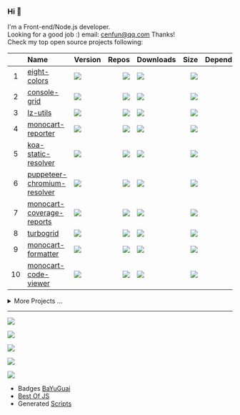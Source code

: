 ### Hi 👋

I'm a Front-end/Node.js developer.  
Looking for a good job :) email: [cenfun@qq.com](cenfun@qq.com) Thanks!  
Check my top open source projects following:

|   |Name|Version|Repos|Downloads|Size|Dependencies|
|:-:|:---|:------|----:|:--------|---:|-----------:|
| 1 |[eight-colors](https://github.com/cenfun/eight-colors)|[![](https://img.shields.io/npm/v/eight-colors?label=)](https://www.npmjs.com/package/eight-colors)|[![](https://badgen.net/github/dependents-repo/cenfun/eight-colors?label=)](https://github.com/cenfun/eight-colors/network/dependents)|[![](https://img.bayuguai.com/npm/downloads/eight-colors)](https://www.npmjs.com/package/eight-colors)|[![](https://img.bayuguai.com/npm/size/eight-colors?label=)](https://www.npmjs.com/package/eight-colors)|[![](https://img.bayuguai.com/npm/dependencies/eight-colors?label=)](https://github.com/cenfun/eight-colors/network/dependencies)|
| 2 |[console-grid](https://github.com/cenfun/console-grid)|[![](https://img.shields.io/npm/v/console-grid?label=)](https://www.npmjs.com/package/console-grid)|[![](https://badgen.net/github/dependents-repo/cenfun/console-grid?label=)](https://github.com/cenfun/console-grid/network/dependents)|[![](https://img.bayuguai.com/npm/downloads/console-grid)](https://www.npmjs.com/package/console-grid)|[![](https://img.bayuguai.com/npm/size/console-grid?label=)](https://www.npmjs.com/package/console-grid)|[![](https://img.bayuguai.com/npm/dependencies/console-grid?label=)](https://github.com/cenfun/console-grid/network/dependencies)|
| 3 |[lz-utils](https://github.com/cenfun/lz-utils)|[![](https://img.shields.io/npm/v/lz-utils?label=)](https://www.npmjs.com/package/lz-utils)|[![](https://badgen.net/github/dependents-repo/cenfun/lz-utils?label=)](https://github.com/cenfun/lz-utils/network/dependents)|[![](https://img.bayuguai.com/npm/downloads/lz-utils)](https://www.npmjs.com/package/lz-utils)|[![](https://img.bayuguai.com/npm/size/lz-utils?label=)](https://www.npmjs.com/package/lz-utils)|[![](https://img.bayuguai.com/npm/dependencies/lz-utils?label=)](https://github.com/cenfun/lz-utils/network/dependencies)|
| 4 |[monocart-reporter](https://github.com/cenfun/monocart-reporter)|[![](https://img.shields.io/npm/v/monocart-reporter?label=)](https://www.npmjs.com/package/monocart-reporter)|[![](https://badgen.net/github/dependents-repo/cenfun/monocart-reporter?label=)](https://github.com/cenfun/monocart-reporter/network/dependents)|[![](https://img.bayuguai.com/npm/downloads/monocart-reporter)](https://www.npmjs.com/package/monocart-reporter)|[![](https://img.bayuguai.com/npm/size/monocart-reporter?label=)](https://www.npmjs.com/package/monocart-reporter)|[![](https://img.bayuguai.com/npm/dependencies/monocart-reporter?label=)](https://github.com/cenfun/monocart-reporter/network/dependencies)|
| 5 |[koa-static-resolver](https://github.com/cenfun/koa-static-resolver)|[![](https://img.shields.io/npm/v/koa-static-resolver?label=)](https://www.npmjs.com/package/koa-static-resolver)|[![](https://badgen.net/github/dependents-repo/cenfun/koa-static-resolver?label=)](https://github.com/cenfun/koa-static-resolver/network/dependents)|[![](https://img.bayuguai.com/npm/downloads/koa-static-resolver)](https://www.npmjs.com/package/koa-static-resolver)|[![](https://img.bayuguai.com/npm/size/koa-static-resolver?label=)](https://www.npmjs.com/package/koa-static-resolver)|[![](https://img.bayuguai.com/npm/dependencies/koa-static-resolver?label=)](https://github.com/cenfun/koa-static-resolver/network/dependencies)|
| 6 |[puppeteer-chromium-resolver](https://github.com/cenfun/puppeteer-chromium-resolver)|[![](https://img.shields.io/npm/v/puppeteer-chromium-resolver?label=)](https://www.npmjs.com/package/puppeteer-chromium-resolver)|[![](https://badgen.net/github/dependents-repo/cenfun/puppeteer-chromium-resolver?label=)](https://github.com/cenfun/puppeteer-chromium-resolver/network/dependents)|[![](https://img.bayuguai.com/npm/downloads/puppeteer-chromium-resolver)](https://www.npmjs.com/package/puppeteer-chromium-resolver)|[![](https://img.bayuguai.com/npm/size/puppeteer-chromium-resolver?label=)](https://www.npmjs.com/package/puppeteer-chromium-resolver)|[![](https://img.bayuguai.com/npm/dependencies/puppeteer-chromium-resolver?label=)](https://github.com/cenfun/puppeteer-chromium-resolver/network/dependencies)|
| 7 |[monocart-coverage-reports](https://github.com/cenfun/monocart-coverage-reports)|[![](https://img.shields.io/npm/v/monocart-coverage-reports?label=)](https://www.npmjs.com/package/monocart-coverage-reports)|[![](https://badgen.net/github/dependents-repo/cenfun/monocart-coverage-reports?label=)](https://github.com/cenfun/monocart-coverage-reports/network/dependents)|[![](https://img.bayuguai.com/npm/downloads/monocart-coverage-reports)](https://www.npmjs.com/package/monocart-coverage-reports)|[![](https://img.bayuguai.com/npm/size/monocart-coverage-reports?label=)](https://www.npmjs.com/package/monocart-coverage-reports)|[![](https://img.bayuguai.com/npm/dependencies/monocart-coverage-reports?label=)](https://github.com/cenfun/monocart-coverage-reports/network/dependencies)|
| 8 |[turbogrid](https://github.com/cenfun/turbogrid)|[![](https://img.shields.io/npm/v/turbogrid?label=)](https://www.npmjs.com/package/turbogrid)|[![](https://badgen.net/github/dependents-repo/cenfun/turbogrid?label=)](https://github.com/cenfun/turbogrid/network/dependents)|[![](https://img.bayuguai.com/npm/downloads/turbogrid)](https://www.npmjs.com/package/turbogrid)|[![](https://img.bayuguai.com/npm/size/turbogrid?label=)](https://www.npmjs.com/package/turbogrid)|[![](https://img.bayuguai.com/npm/dependencies/turbogrid?label=)](https://github.com/cenfun/turbogrid/network/dependencies)|
| 9 |[monocart-formatter](https://github.com/cenfun/monocart-formatter)|[![](https://img.shields.io/npm/v/monocart-formatter?label=)](https://www.npmjs.com/package/monocart-formatter)|[![](https://badgen.net/github/dependents-repo/cenfun/monocart-formatter?label=)](https://github.com/cenfun/monocart-formatter/network/dependents)|[![](https://img.bayuguai.com/npm/downloads/monocart-formatter)](https://www.npmjs.com/package/monocart-formatter)|[![](https://img.bayuguai.com/npm/size/monocart-formatter?label=)](https://www.npmjs.com/package/monocart-formatter)|[![](https://img.bayuguai.com/npm/dependencies/monocart-formatter?label=)](https://github.com/cenfun/monocart-formatter/network/dependencies)|
| 10|[monocart-code-viewer](https://github.com/cenfun/monocart-code-viewer)|[![](https://img.shields.io/npm/v/monocart-code-viewer?label=)](https://www.npmjs.com/package/monocart-code-viewer)|[![](https://badgen.net/github/dependents-repo/cenfun/monocart-code-viewer?label=)](https://github.com/cenfun/monocart-code-viewer/network/dependents)|[![](https://img.bayuguai.com/npm/downloads/monocart-code-viewer)](https://www.npmjs.com/package/monocart-code-viewer)|[![](https://img.bayuguai.com/npm/size/monocart-code-viewer?label=)](https://www.npmjs.com/package/monocart-code-viewer)|[![](https://img.bayuguai.com/npm/dependencies/monocart-code-viewer?label=)](https://github.com/cenfun/monocart-code-viewer/network/dependencies)|
<details>
<summary>More Projects ...</summary>

|   |Name|Version|Repos|Downloads|Size|Dependencies|
|:-:|:---|:------|----:|:--------|---:|-----------:|
| 11|[nice-ticks](https://github.com/cenfun/nice-ticks)|[![](https://img.shields.io/npm/v/nice-ticks?label=)](https://www.npmjs.com/package/nice-ticks)|[![](https://badgen.net/github/dependents-repo/cenfun/nice-ticks?label=)](https://github.com/cenfun/nice-ticks/network/dependents)|[![](https://img.bayuguai.com/npm/downloads/nice-ticks)](https://www.npmjs.com/package/nice-ticks)|[![](https://img.bayuguai.com/npm/size/nice-ticks?label=)](https://www.npmjs.com/package/nice-ticks)|[![](https://img.bayuguai.com/npm/dependencies/nice-ticks?label=)](https://github.com/cenfun/nice-ticks/network/dependencies)|
| 12|[webpack-stats-report](https://github.com/cenfun/webpack-stats-report)|[![](https://img.shields.io/npm/v/webpack-stats-report?label=)](https://www.npmjs.com/package/webpack-stats-report)|[![](https://badgen.net/github/dependents-repo/cenfun/webpack-stats-report?label=)](https://github.com/cenfun/webpack-stats-report/network/dependents)|[![](https://img.bayuguai.com/npm/downloads/webpack-stats-report)](https://www.npmjs.com/package/webpack-stats-report)|[![](https://img.bayuguai.com/npm/size/webpack-stats-report?label=)](https://www.npmjs.com/package/webpack-stats-report)|[![](https://img.bayuguai.com/npm/dependencies/webpack-stats-report?label=)](https://github.com/cenfun/webpack-stats-report/network/dependencies)|
| 13|[monocart](https://github.com/cenfun/monocart)|[![](https://img.shields.io/npm/v/monocart?label=)](https://www.npmjs.com/package/monocart)|[![](https://badgen.net/github/dependents-repo/cenfun/monocart?label=)](https://github.com/cenfun/monocart/network/dependents)|[![](https://img.bayuguai.com/npm/downloads/monocart)](https://www.npmjs.com/package/monocart)|[![](https://img.bayuguai.com/npm/size/monocart?label=)](https://www.npmjs.com/package/monocart)|[![](https://img.bayuguai.com/npm/dependencies/monocart?label=)](https://github.com/cenfun/monocart/network/dependencies)|
| 14|[screencast-gif](https://github.com/cenfun/screencast-gif)|[![](https://img.shields.io/npm/v/screencast-gif?label=)](https://www.npmjs.com/package/screencast-gif)|[![](https://badgen.net/github/dependents-repo/cenfun/screencast-gif?label=)](https://github.com/cenfun/screencast-gif/network/dependents)|[![](https://img.bayuguai.com/npm/downloads/screencast-gif)](https://www.npmjs.com/package/screencast-gif)|[![](https://img.bayuguai.com/npm/size/screencast-gif?label=)](https://www.npmjs.com/package/screencast-gif)|[![](https://img.bayuguai.com/npm/dependencies/screencast-gif?label=)](https://github.com/cenfun/screencast-gif/network/dependencies)|
| 15|[mouse-helper](https://github.com/cenfun/mouse-helper)|[![](https://img.shields.io/npm/v/mouse-helper?label=)](https://www.npmjs.com/package/mouse-helper)|[![](https://badgen.net/github/dependents-repo/cenfun/mouse-helper?label=)](https://github.com/cenfun/mouse-helper/network/dependents)|[![](https://img.bayuguai.com/npm/downloads/mouse-helper)](https://www.npmjs.com/package/mouse-helper)|[![](https://img.bayuguai.com/npm/size/mouse-helper?label=)](https://www.npmjs.com/package/mouse-helper)|[![](https://img.bayuguai.com/npm/dependencies/mouse-helper?label=)](https://github.com/cenfun/mouse-helper/network/dependencies)|
| 16|[starfall-cli](https://github.com/cenfun/starfall-cli)|[![](https://img.shields.io/npm/v/starfall-cli?label=)](https://www.npmjs.com/package/starfall-cli)|[![](https://badgen.net/github/dependents-repo/cenfun/starfall-cli?label=)](https://github.com/cenfun/starfall-cli/network/dependents)|[![](https://img.bayuguai.com/npm/downloads/starfall-cli)](https://www.npmjs.com/package/starfall-cli)|[![](https://img.bayuguai.com/npm/size/starfall-cli?label=)](https://www.npmjs.com/package/starfall-cli)|[![](https://img.bayuguai.com/npm/dependencies/starfall-cli?label=)](https://github.com/cenfun/starfall-cli/network/dependencies)|
| 17|[nmls](https://github.com/cenfun/nmls)|[![](https://img.shields.io/npm/v/nmls?label=)](https://www.npmjs.com/package/nmls)|[![](https://badgen.net/github/dependents-repo/cenfun/nmls?label=)](https://github.com/cenfun/nmls/network/dependents)|[![](https://img.bayuguai.com/npm/downloads/nmls)](https://www.npmjs.com/package/nmls)|[![](https://img.bayuguai.com/npm/size/nmls?label=)](https://www.npmjs.com/package/nmls)|[![](https://img.bayuguai.com/npm/dependencies/nmls?label=)](https://github.com/cenfun/nmls/network/dependencies)|
| 18|[vine-ui](https://github.com/cenfun/vine-ui)|[![](https://img.shields.io/npm/v/vine-ui?label=)](https://www.npmjs.com/package/vine-ui)|[![](https://badgen.net/github/dependents-repo/cenfun/vine-ui?label=)](https://github.com/cenfun/vine-ui/network/dependents)|[![](https://img.bayuguai.com/npm/downloads/vine-ui)](https://www.npmjs.com/package/vine-ui)|[![](https://img.bayuguai.com/npm/size/vine-ui?label=)](https://www.npmjs.com/package/vine-ui)|[![](https://img.bayuguai.com/npm/dependencies/vine-ui?label=)](https://github.com/cenfun/vine-ui/network/dependencies)|
| 19|[flatdep](https://github.com/cenfun/flatdep)|[![](https://img.shields.io/npm/v/flatdep?label=)](https://www.npmjs.com/package/flatdep)|[![](https://badgen.net/github/dependents-repo/cenfun/flatdep?label=)](https://github.com/cenfun/flatdep/network/dependents)|[![](https://img.bayuguai.com/npm/downloads/flatdep)](https://www.npmjs.com/package/flatdep)|[![](https://img.bayuguai.com/npm/size/flatdep?label=)](https://www.npmjs.com/package/flatdep)|[![](https://img.bayuguai.com/npm/dependencies/flatdep?label=)](https://github.com/cenfun/flatdep/network/dependencies)|
| 20|[multi-process-worker](https://github.com/cenfun/multi-process-worker)|[![](https://img.shields.io/npm/v/multi-process-worker?label=)](https://www.npmjs.com/package/multi-process-worker)|[![](https://badgen.net/github/dependents-repo/cenfun/multi-process-worker?label=)](https://github.com/cenfun/multi-process-worker/network/dependents)|[![](https://img.bayuguai.com/npm/downloads/multi-process-worker)](https://www.npmjs.com/package/multi-process-worker)|[![](https://img.bayuguai.com/npm/size/multi-process-worker?label=)](https://www.npmjs.com/package/multi-process-worker)|[![](https://img.bayuguai.com/npm/dependencies/multi-process-worker?label=)](https://github.com/cenfun/multi-process-worker/network/dependencies)|
| 21|[popover-helper](https://github.com/cenfun/popover-helper)|[![](https://img.shields.io/npm/v/popover-helper?label=)](https://www.npmjs.com/package/popover-helper)|[![](https://badgen.net/github/dependents-repo/cenfun/popover-helper?label=)](https://github.com/cenfun/popover-helper/network/dependents)|[![](https://img.bayuguai.com/npm/downloads/popover-helper)](https://www.npmjs.com/package/popover-helper)|[![](https://img.bayuguai.com/npm/size/popover-helper?label=)](https://www.npmjs.com/package/popover-helper)|[![](https://img.bayuguai.com/npm/dependencies/popover-helper?label=)](https://github.com/cenfun/popover-helper/network/dependencies)|
| 22|[open-icons](https://github.com/cenfun/open-icons)|[![](https://img.shields.io/npm/v/open-icons?label=)](https://www.npmjs.com/package/open-icons)|[![](https://badgen.net/github/dependents-repo/cenfun/open-icons?label=)](https://github.com/cenfun/open-icons/network/dependents)|[![](https://img.bayuguai.com/npm/downloads/open-icons)](https://www.npmjs.com/package/open-icons)|[![](https://img.bayuguai.com/npm/size/open-icons?label=)](https://www.npmjs.com/package/open-icons)|[![](https://img.bayuguai.com/npm/dependencies/open-icons?label=)](https://github.com/cenfun/open-icons/network/dependencies)|
| 23|[eslint-config-plus](https://github.com/cenfun/eslint-config-plus)|[![](https://img.shields.io/npm/v/eslint-config-plus?label=)](https://www.npmjs.com/package/eslint-config-plus)|[![](https://badgen.net/github/dependents-repo/cenfun/eslint-config-plus?label=)](https://github.com/cenfun/eslint-config-plus/network/dependents)|[![](https://img.bayuguai.com/npm/downloads/eslint-config-plus)](https://www.npmjs.com/package/eslint-config-plus)|[![](https://img.bayuguai.com/npm/size/eslint-config-plus?label=)](https://www.npmjs.com/package/eslint-config-plus)|[![](https://img.bayuguai.com/npm/dependencies/eslint-config-plus?label=)](https://github.com/cenfun/eslint-config-plus/network/dependencies)|
| 24|[stylelint-config-plus](https://github.com/cenfun/stylelint-config-plus)|[![](https://img.shields.io/npm/v/stylelint-config-plus?label=)](https://www.npmjs.com/package/stylelint-config-plus)|[![](https://badgen.net/github/dependents-repo/cenfun/stylelint-config-plus?label=)](https://github.com/cenfun/stylelint-config-plus/network/dependents)|[![](https://img.bayuguai.com/npm/downloads/stylelint-config-plus)](https://www.npmjs.com/package/stylelint-config-plus)|[![](https://img.bayuguai.com/npm/size/stylelint-config-plus?label=)](https://www.npmjs.com/package/stylelint-config-plus)|[![](https://img.bayuguai.com/npm/dependencies/stylelint-config-plus?label=)](https://github.com/cenfun/stylelint-config-plus/network/dependencies)|
| 25|[commander-help](https://github.com/cenfun/commander-help)|[![](https://img.shields.io/npm/v/commander-help?label=)](https://www.npmjs.com/package/commander-help)|[![](https://badgen.net/github/dependents-repo/cenfun/commander-help?label=)](https://github.com/cenfun/commander-help/network/dependents)|[![](https://img.bayuguai.com/npm/downloads/commander-help)](https://www.npmjs.com/package/commander-help)|[![](https://img.bayuguai.com/npm/size/commander-help?label=)](https://www.npmjs.com/package/commander-help)|[![](https://img.bayuguai.com/npm/dependencies/commander-help?label=)](https://github.com/cenfun/commander-help/network/dependencies)|
| 26|[socket-livereload](https://github.com/cenfun/socket-livereload)|[![](https://img.shields.io/npm/v/socket-livereload?label=)](https://www.npmjs.com/package/socket-livereload)|[![](https://badgen.net/github/dependents-repo/cenfun/socket-livereload?label=)](https://github.com/cenfun/socket-livereload/network/dependents)|[![](https://img.bayuguai.com/npm/downloads/socket-livereload)](https://www.npmjs.com/package/socket-livereload)|[![](https://img.bayuguai.com/npm/size/socket-livereload?label=)](https://www.npmjs.com/package/socket-livereload)|[![](https://img.bayuguai.com/npm/dependencies/socket-livereload?label=)](https://github.com/cenfun/socket-livereload/network/dependencies)|
| 27|[async-tick](https://github.com/cenfun/async-tick)|[![](https://img.shields.io/npm/v/async-tick?label=)](https://www.npmjs.com/package/async-tick)|[![](https://badgen.net/github/dependents-repo/cenfun/async-tick?label=)](https://github.com/cenfun/async-tick/network/dependents)|[![](https://img.bayuguai.com/npm/downloads/async-tick)](https://www.npmjs.com/package/async-tick)|[![](https://img.bayuguai.com/npm/size/async-tick?label=)](https://www.npmjs.com/package/async-tick)|[![](https://img.bayuguai.com/npm/dependencies/async-tick?label=)](https://github.com/cenfun/async-tick/network/dependencies)|
| 28|[eslint-plugin-chain](https://github.com/cenfun/eslint-plugin-chain)|[![](https://img.shields.io/npm/v/eslint-plugin-chain?label=)](https://www.npmjs.com/package/eslint-plugin-chain)|[![](https://badgen.net/github/dependents-repo/cenfun/eslint-plugin-chain?label=)](https://github.com/cenfun/eslint-plugin-chain/network/dependents)|[![](https://img.bayuguai.com/npm/downloads/eslint-plugin-chain)](https://www.npmjs.com/package/eslint-plugin-chain)|[![](https://img.bayuguai.com/npm/size/eslint-plugin-chain?label=)](https://www.npmjs.com/package/eslint-plugin-chain)|[![](https://img.bayuguai.com/npm/dependencies/eslint-plugin-chain?label=)](https://github.com/cenfun/eslint-plugin-chain/network/dependencies)|
| 29|[markdown-grid](https://github.com/cenfun/markdown-grid)|[![](https://img.shields.io/npm/v/markdown-grid?label=)](https://www.npmjs.com/package/markdown-grid)|[![](https://badgen.net/github/dependents-repo/cenfun/markdown-grid?label=)](https://github.com/cenfun/markdown-grid/network/dependents)|[![](https://img.bayuguai.com/npm/downloads/markdown-grid)](https://www.npmjs.com/package/markdown-grid)|[![](https://img.bayuguai.com/npm/size/markdown-grid?label=)](https://www.npmjs.com/package/markdown-grid)|[![](https://img.bayuguai.com/npm/dependencies/markdown-grid?label=)](https://github.com/cenfun/markdown-grid/network/dependencies)|
| 30|[umd-runtime-templates](https://github.com/cenfun/umd-runtime-templates)|[![](https://img.shields.io/npm/v/umd-runtime-templates?label=)](https://www.npmjs.com/package/umd-runtime-templates)|[![](https://badgen.net/github/dependents-repo/cenfun/umd-runtime-templates?label=)](https://github.com/cenfun/umd-runtime-templates/network/dependents)|[![](https://img.bayuguai.com/npm/downloads/umd-runtime-templates)](https://www.npmjs.com/package/umd-runtime-templates)|[![](https://img.bayuguai.com/npm/size/umd-runtime-templates?label=)](https://www.npmjs.com/package/umd-runtime-templates)|[![](https://img.bayuguai.com/npm/dependencies/umd-runtime-templates?label=)](https://github.com/cenfun/umd-runtime-templates/network/dependencies)|
| 31|[lz-loader](https://github.com/cenfun/lz-loader)|[![](https://img.shields.io/npm/v/lz-loader?label=)](https://www.npmjs.com/package/lz-loader)|[![](https://badgen.net/github/dependents-repo/cenfun/lz-loader?label=)](https://github.com/cenfun/lz-loader/network/dependents)|[![](https://img.bayuguai.com/npm/downloads/lz-loader)](https://www.npmjs.com/package/lz-loader)|[![](https://img.bayuguai.com/npm/size/lz-loader?label=)](https://www.npmjs.com/package/lz-loader)|[![](https://img.bayuguai.com/npm/dependencies/lz-loader?label=)](https://github.com/cenfun/lz-loader/network/dependencies)|
| 32|[svg-minifier](https://github.com/cenfun/svg-minifier)|[![](https://img.shields.io/npm/v/svg-minifier?label=)](https://www.npmjs.com/package/svg-minifier)|[![](https://badgen.net/github/dependents-repo/cenfun/svg-minifier?label=)](https://github.com/cenfun/svg-minifier/network/dependents)|[![](https://img.bayuguai.com/npm/downloads/svg-minifier)](https://www.npmjs.com/package/svg-minifier)|[![](https://img.bayuguai.com/npm/size/svg-minifier?label=)](https://www.npmjs.com/package/svg-minifier)|[![](https://img.bayuguai.com/npm/dependencies/svg-minifier?label=)](https://github.com/cenfun/svg-minifier/network/dependencies)|
| 33|[page-save-as](https://github.com/cenfun/page-save-as)|[![](https://img.shields.io/npm/v/page-save-as?label=)](https://www.npmjs.com/package/page-save-as)|[![](https://badgen.net/github/dependents-repo/cenfun/page-save-as?label=)](https://github.com/cenfun/page-save-as/network/dependents)|[![](https://img.bayuguai.com/npm/downloads/page-save-as)](https://www.npmjs.com/package/page-save-as)|[![](https://img.bayuguai.com/npm/size/page-save-as?label=)](https://www.npmjs.com/package/page-save-as)|[![](https://img.bayuguai.com/npm/dependencies/page-save-as?label=)](https://github.com/cenfun/page-save-as/network/dependencies)|
| 34|[ie-polyfill](https://github.com/cenfun/ie-polyfill)|[![](https://img.shields.io/npm/v/ie-polyfill?label=)](https://www.npmjs.com/package/ie-polyfill)|[![](https://badgen.net/github/dependents-repo/cenfun/ie-polyfill?label=)](https://github.com/cenfun/ie-polyfill/network/dependents)|[![](https://img.bayuguai.com/npm/downloads/ie-polyfill)](https://www.npmjs.com/package/ie-polyfill)|[![](https://img.bayuguai.com/npm/size/ie-polyfill?label=)](https://www.npmjs.com/package/ie-polyfill)|[![](https://img.bayuguai.com/npm/dependencies/ie-polyfill?label=)](https://github.com/cenfun/ie-polyfill/network/dependencies)|
| 35|[open-store](https://github.com/cenfun/open-store)|[![](https://img.shields.io/npm/v/open-store?label=)](https://www.npmjs.com/package/open-store)|[![](https://badgen.net/github/dependents-repo/cenfun/open-store?label=)](https://github.com/cenfun/open-store/network/dependents)|[![](https://img.bayuguai.com/npm/downloads/open-store)](https://www.npmjs.com/package/open-store)|[![](https://img.bayuguai.com/npm/size/open-store?label=)](https://www.npmjs.com/package/open-store)|[![](https://img.bayuguai.com/npm/dependencies/open-store?label=)](https://github.com/cenfun/open-store/network/dependencies)|
| 36|[fps-detector](https://github.com/cenfun/fps-detector)|[![](https://img.shields.io/npm/v/fps-detector?label=)](https://www.npmjs.com/package/fps-detector)|[![](https://badgen.net/github/dependents-repo/cenfun/fps-detector?label=)](https://github.com/cenfun/fps-detector/network/dependents)|[![](https://img.bayuguai.com/npm/downloads/fps-detector)](https://www.npmjs.com/package/fps-detector)|[![](https://img.bayuguai.com/npm/size/fps-detector?label=)](https://www.npmjs.com/package/fps-detector)|[![](https://img.bayuguai.com/npm/dependencies/fps-detector?label=)](https://github.com/cenfun/fps-detector/network/dependencies)|
| 37|[svg-font-extractor](https://github.com/cenfun/svg-font-extractor)|[![](https://img.shields.io/npm/v/svg-font-extractor?label=)](https://www.npmjs.com/package/svg-font-extractor)|[![](https://badgen.net/github/dependents-repo/cenfun/svg-font-extractor?label=)](https://github.com/cenfun/svg-font-extractor/network/dependents)|[![](https://img.bayuguai.com/npm/downloads/svg-font-extractor)](https://www.npmjs.com/package/svg-font-extractor)|[![](https://img.bayuguai.com/npm/size/svg-font-extractor?label=)](https://www.npmjs.com/package/svg-font-extractor)|[![](https://img.bayuguai.com/npm/dependencies/svg-font-extractor?label=)](https://github.com/cenfun/svg-font-extractor/network/dependencies)|
| 38|[lithops-ui](https://github.com/cenfun/lithops-ui)|[![](https://img.shields.io/npm/v/lithops-ui?label=)](https://www.npmjs.com/package/lithops-ui)|[![](https://badgen.net/github/dependents-repo/cenfun/lithops-ui?label=)](https://github.com/cenfun/lithops-ui/network/dependents)|[![](https://img.bayuguai.com/npm/downloads/lithops-ui)](https://www.npmjs.com/package/lithops-ui)|[![](https://img.bayuguai.com/npm/size/lithops-ui?label=)](https://www.npmjs.com/package/lithops-ui)|[![](https://img.bayuguai.com/npm/dependencies/lithops-ui?label=)](https://github.com/cenfun/lithops-ui/network/dependencies)|
| 39|[rosa-ui](https://github.com/cenfun/rosa-ui)|[![](https://img.shields.io/npm/v/rosa-ui?label=)](https://www.npmjs.com/package/rosa-ui)|[![](https://badgen.net/github/dependents-repo/cenfun/rosa-ui?label=)](https://github.com/cenfun/rosa-ui/network/dependents)|[![](https://img.bayuguai.com/npm/downloads/rosa-ui)](https://www.npmjs.com/package/rosa-ui)|[![](https://img.bayuguai.com/npm/size/rosa-ui?label=)](https://www.npmjs.com/package/rosa-ui)|[![](https://img.bayuguai.com/npm/dependencies/rosa-ui?label=)](https://github.com/cenfun/rosa-ui/network/dependencies)|
| 40|[source-map-report](https://github.com/cenfun/source-map-report)|[![](https://img.shields.io/npm/v/source-map-report?label=)](https://www.npmjs.com/package/source-map-report)|[![](https://badgen.net/github/dependents-repo/cenfun/source-map-report?label=)](https://github.com/cenfun/source-map-report/network/dependents)|[![](https://img.bayuguai.com/npm/downloads/source-map-report)](https://www.npmjs.com/package/source-map-report)|[![](https://img.bayuguai.com/npm/size/source-map-report?label=)](https://www.npmjs.com/package/source-map-report)|[![](https://img.bayuguai.com/npm/dependencies/source-map-report?label=)](https://github.com/cenfun/source-map-report/network/dependencies)|

</details>

---

  
[![](https://img.bayuguai.com/github/languages/cenfun)](https://github.com/cenfun)

[![](https://img.bayuguai.com/github/contributions/cenfun)](https://github.com/cenfun)

[![](https://streak-stats.demolab.com/?user=cenfun)](https://github.com/cenfun)

[![](https://github-readme-stats.vercel.app/api?username=cenfun&show_icons=true&count_private=true)](https://github.com/cenfun) 

[![](https://komarev.com/ghpvc/?username=cenfun)](https://github.com/cenfun) 

- Badges [BaYuGuai](https://github.com/cenfun/img.bayuguai.com)  
- [Best Of JS](/BestOfJS.md)  
- Generated [Scripts](/scripts/)  